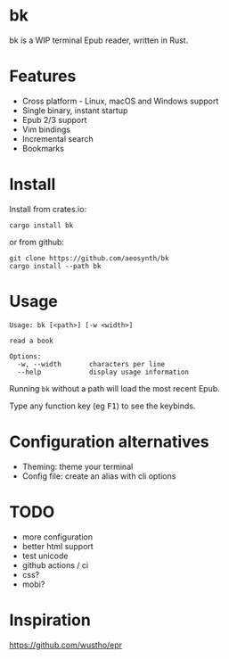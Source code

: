 # bk
bk is a WIP terminal Epub reader, written in Rust.

# Features
- Cross platform - Linux, macOS and Windows support
- Single binary, instant startup
- Epub 2/3 support
- Vim bindings
- Incremental search
- Bookmarks

# Install
Install from crates.io:

    cargo install bk

or from github:

    git clone https://github.com/aeosynth/bk
    cargo install --path bk

# Usage

    Usage: bk [<path>] [-w <width>]

    read a book

    Options:
      -w, --width       characters per line
      --help            display usage information

Running `bk` without a path will load the most recent Epub.

Type any function key (eg <kbd>F1</kbd>) to see the keybinds.

# Configuration alternatives

- Theming: theme your terminal
- Config file: create an alias with cli options

# TODO
- more configuration
- better html support
- test unicode
- github actions / ci
- css?
- mobi?

# Inspiration
<https://github.com/wustho/epr>
